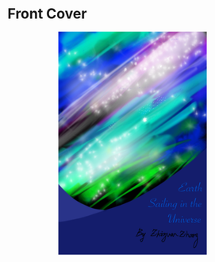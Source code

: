 # Front Cover

<div align=center><img src="https://github.com/DocKremlin/My-own-novel/blob/main/src/img/cover.png" width="300" height="450" /></div>
